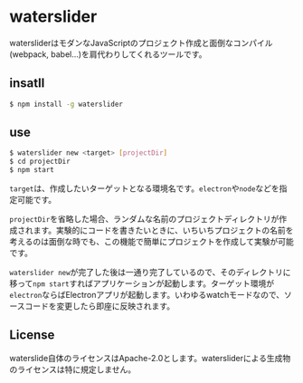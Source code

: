 # waterslider

watersliderはモダンなJavaScriptのプロジェクト作成と面倒なコンパイル(webpack, babel...)を肩代わりしてくれるツールです。

## insatll

```sh
$ npm install -g waterslider
```

## use

```sh
$ waterslider new <target> [projectDir]
$ cd projectDir
$ npm start
```

`target`は、作成したいターゲットとなる環境名です。`electron`や`node`などを指定可能です。

`projectDir`を省略した場合、ランダムな名前のプロジェクトディレクトリが作成されます。実験的にコードを書きたいときに、いちいちプロジェクトの名前を考えるのは面倒な時でも、この機能で簡単にプロジェクトを作成して実験が可能です。

`waterslider new`が完了した後は一通り完了しているので、そのディレクトリに移って`npm start`すればアプリケーションが起動します。ターゲット環境が`electron`ならばElectronアプリが起動します。いわゆるwatchモードなので、ソースコードを変更したら即座に反映されます。

## License

waterslide自体のライセンスはApache-2.0とします。watersliderによる生成物のライセンスは特に規定しません。
